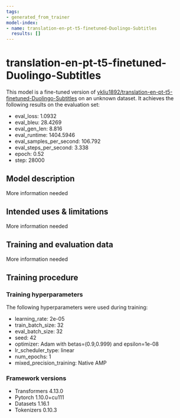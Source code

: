 ```yaml
---
tags:
- generated_from_trainer
model-index:
- name: translation-en-pt-t5-finetuned-Duolingo-Subtitles
  results: []
---
```


<!-- This model card has been generated automatically according to the information the Trainer had access to. You
should probably proofread and complete it, then remove this comment. -->

# translation-en-pt-t5-finetuned-Duolingo-Subtitles

This model is a fine-tuned version of [ykliu1892/translation-en-pt-t5-finetuned-Duolingo-Subtitles](https://huggingface.co/ykliu1892/translation-en-pt-t5-finetuned-Duolingo-Subtitles) on an unknown dataset.
It achieves the following results on the evaluation set:
- eval_loss: 1.0932
- eval_bleu: 28.4269
- eval_gen_len: 8.816
- eval_runtime: 1404.5946
- eval_samples_per_second: 106.792
- eval_steps_per_second: 3.338
- epoch: 0.52
- step: 28000

## Model description

More information needed

## Intended uses & limitations

More information needed

## Training and evaluation data

More information needed

## Training procedure

### Training hyperparameters

The following hyperparameters were used during training:
- learning_rate: 2e-05
- train_batch_size: 32
- eval_batch_size: 32
- seed: 42
- optimizer: Adam with betas=(0.9,0.999) and epsilon=1e-08
- lr_scheduler_type: linear
- num_epochs: 1
- mixed_precision_training: Native AMP

### Framework versions

- Transformers 4.13.0
- Pytorch 1.10.0+cu111
- Datasets 1.16.1
- Tokenizers 0.10.3
